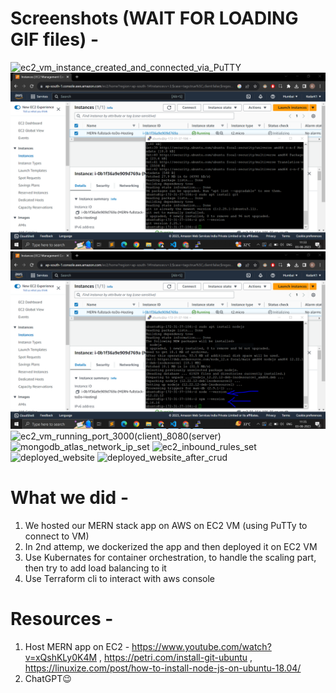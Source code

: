 # Screenshots (WAIT FOR LOADING GIF files) - 

<img src="./Screenshots/ss1.gif" alt="ec2_vm_instance_created_and_connected_via_PuTTY">
<img src="./Screenshots/ss2.PNG" alt="ec2_vm_instance_installed_git">
<img src="./Screenshots/ss3.PNG" alt="ec2_vm_instance_installed_npm_and_nodejs">
<img src="./Screenshots/ss6.gif" alt="ec2_vm_running_port_3000(client)_8080(server)">
<img src="./Screenshots/ss7.gif" alt="mongodb_atlas_network_ip_set">
<img src="./Screenshots/ss8.gif" alt="ec2_inbound_rules_set">
<img src="./Screenshots/ss9.1.gif" alt="deployed_website">
<img src="./Screenshots/ss9.2.gif" alt="deployed_website_after_crud">

# What we did - 

1. We hosted our MERN stack app on AWS on EC2 VM (using PuTTy to connect to VM)
2. In 2nd attemp, we dockerized the app and then deployed it on EC2 VM
3. Use Kubernates for container orchestration, to handle the scaling part, then try to add load balancing to it 
4. Use Terraform cli to interact with aws console

# Resources - 

1. Host MERN app on EC2 - https://www.youtube.com/watch?v=xQshKLy0K4M , https://petri.com/install-git-ubuntu , https://linuxize.com/post/how-to-install-node-js-on-ubuntu-18.04/ 
2. ChatGPT😉

